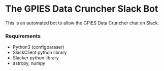 # The GPIES Data Cruncher Slack Bot

This is an automated bot to allow the GPIES Data Cruncher chat on Slack.

### Requirements
  * Python3 (configparaser)
  * SlackClient python library
  * Slacker python library
  * astropy, numpy
